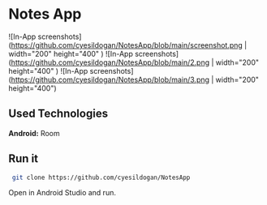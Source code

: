 # Notes App

![In-App screenshots](https://github.com/cyesildogan/NotesApp/blob/main/screenshot.png | width="200" height="400" )
![In-App screenshots](https://github.com/cyesildogan/NotesApp/blob/main/2.png | width="200" height="400" )
![In-App screenshots](https://github.com/cyesildogan/NotesApp/blob/main/3.png | width="200" height="400")

## Used Technologies

**Android:** Room

 ## Run it
 
 ```bash
  git clone https://github.com/cyesildogan/NotesApp
```
Open in Android Studio and run.

